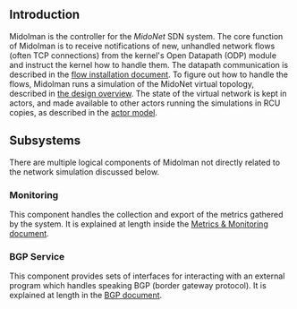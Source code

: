 ## Introduction

Midolman is the controller for the *MidoNet* SDN system.  The core function
of Midolman is to receive notifications of new, unhandled network flows
(often TCP connections) from the kernel's Open Datapath (ODP) module
and instruct the kernel how to handle them.  The datapath communication is
described in the [flow installation document](flow-installation.md).  To
figure out how to handle the flows, Midolman runs a simulation of the MidoNet
virtual topology, described in [the design overview](design-overview.md).
The state of the virtual network is kept in actors, and made available to
other actors running the simulations in RCU copies, as described in the
[actor model](actors-model.md).

## Subsystems

There are multiple logical components of Midolman not directly related to
the network simulation discussed below.

### Monitoring

This component handles the collection and export of the metrics gathered by the
system. It is explained at length inside the [Metrics & Monitoring document](monitoring.md).

### BGP Service

This component provides sets of interfaces for interacting with an external
program which handles speaking BGP (border gateway protocol).  It is explained
at length in the [BGP document](midolman-bgp.md).

